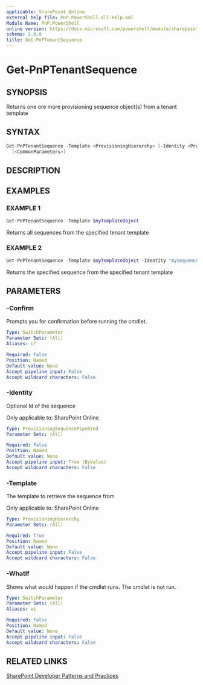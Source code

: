 ```yaml
---
applicable: SharePoint Online
external help file: PnP.PowerShell.dll-Help.xml
Module Name: PnP.PowerShell
online version: https://docs.microsoft.com/powershell/module/sharepoint-pnp/get-pnptenantsequence
schema: 2.0.0
title: Get-PnPTenantSequence
---
```


# Get-PnPTenantSequence

## SYNOPSIS
Returns one ore more provisioning sequence object(s) from a tenant template

## SYNTAX

```powershell
Get-PnPTenantSequence -Template <ProvisioningHierarchy> [-Identity <ProvisioningSequencePipeBind>] 
  [<CommonParameters>]
```

## DESCRIPTION

## EXAMPLES

### EXAMPLE 1
```powershell
Get-PnPTenantSequence -Template $myTemplateObject
```

Returns all sequences from the specified tenant template

### EXAMPLE 2
```powershell
Get-PnPTenantSequence -Template $myTemplateObject -Identity "mysequence"
```

Returns the specified sequence from the specified tenant template

## PARAMETERS

### -Confirm
Prompts you for confirmation before running the cmdlet.

```yaml
Type: SwitchParameter
Parameter Sets: (All)
Aliases: cf

Required: False
Position: Named
Default value: None
Accept pipeline input: False
Accept wildcard characters: False
```

### -Identity
Optional Id of the sequence

Only applicable to: SharePoint Online

```yaml
Type: ProvisioningSequencePipeBind
Parameter Sets: (All)

Required: False
Position: Named
Default value: None
Accept pipeline input: True (ByValue)
Accept wildcard characters: False
```

### -Template
The template to retrieve the sequence from

Only applicable to: SharePoint Online

```yaml
Type: ProvisioningHierarchy
Parameter Sets: (All)

Required: True
Position: Named
Default value: None
Accept pipeline input: False
Accept wildcard characters: False
```

### -WhatIf
Shows what would happen if the cmdlet runs. The cmdlet is not run.

```yaml
Type: SwitchParameter
Parameter Sets: (All)
Aliases: wi

Required: False
Position: Named
Default value: None
Accept pipeline input: False
Accept wildcard characters: False
```

## RELATED LINKS

[SharePoint Developer Patterns and Practices](https://aka.ms/sppnp)